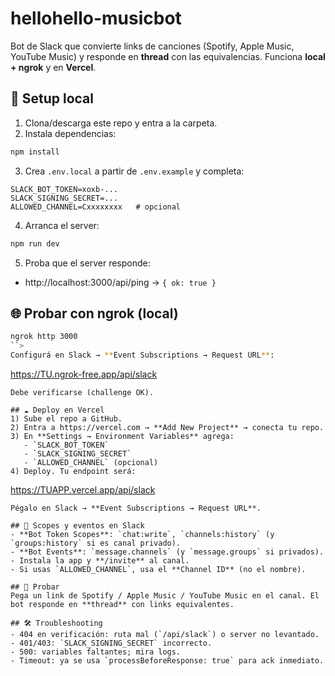 # hellohello-musicbot

Bot de Slack que convierte links de canciones (Spotify, Apple Music, YouTube Music) y responde en **thread** con las equivalencias. Funciona **local + ngrok** y en **Vercel**.

## 🚀 Setup local
1) Clona/descarga este repo y entra a la carpeta.
2) Instala dependencias:
```bash
npm install
```
3) Crea `.env.local` a partir de `.env.example` y completa:
```
SLACK_BOT_TOKEN=xoxb-...
SLACK_SIGNING_SECRET=...
ALLOWED_CHANNEL=Cxxxxxxxx   # opcional
```
4) Arranca el server:
```bash
npm run dev
```
5) Proba que el server responde:
- http://localhost:3000/api/ping  → `{ ok: true }`

## 🌐 Probar con ngrok (local)
```bash
ngrok http 3000
``>
Configurá en Slack → **Event Subscriptions → Request URL**:
```
https://TU.ngrok-free.app/api/slack
```
Debe verificarse (challenge OK).

## ☁️ Deploy en Vercel
1) Sube el repo a GitHub.
2) Entra a https://vercel.com → **Add New Project** → conecta tu repo.
3) En **Settings → Environment Variables** agrega:
   - `SLACK_BOT_TOKEN`
   - `SLACK_SIGNING_SECRET`
   - `ALLOWED_CHANNEL` (opcional)
4) Deploy. Tu endpoint será:
```
https://TUAPP.vercel.app/api/slack
```
Pégalo en Slack → **Event Subscriptions → Request URL**.

## 🔐 Scopes y eventos en Slack
- **Bot Token Scopes**: `chat:write`, `channels:history` (y `groups:history` si es canal privado).
- **Bot Events**: `message.channels` (y `message.groups` si privados).
- Instala la app y **/invite** al canal.
- Si usas `ALLOWED_CHANNEL`, usa el **Channel ID** (no el nombre).

## 🧪 Probar
Pega un link de Spotify / Apple Music / YouTube Music en el canal. El bot responde en **thread** con links equivalentes.

## 🛠 Troubleshooting
- 404 en verificación: ruta mal (`/api/slack`) o server no levantado.
- 401/403: `SLACK_SIGNING_SECRET` incorrecto.
- 500: variables faltantes; mira logs.
- Timeout: ya se usa `processBeforeResponse: true` para ack inmediato.
